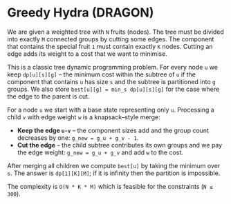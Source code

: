 # Greedy Hydra (DRAGON)

We are given a weighted tree with `N` fruits (nodes).  The tree must be divided
into exactly `M` connected groups by cutting some edges.  The component that
contains the special fruit `1` must contain exactly `K` nodes.  Cutting an edge
adds its weight to a cost that we want to minimise.

This is a classic tree dynamic programming problem.  For every node `u` we keep
`dp[u][s][g]` – the minimum cost within the subtree of `u` if the component that
contains `u` has size `s` and the subtree is partitioned into `g` groups.  We
also store `best[u][g] = min_s dp[u][s][g]` for the case where the edge to the
parent is cut.

For a node `u` we start with a base state representing only `u`.
Processing a child `v` with edge weight `w` is a knapsack–style merge:

* **Keep the edge `u‑v`** – the component sizes add and the group count decreases
  by one: `g_new = g_u + g_v - 1`.
* **Cut the edge** – the child subtree contributes its own groups and we pay the
  edge weight: `g_new = g_u + g_v` and add `w` to the cost.

After merging all children we compute `best[u]` by taking the minimum over `s`.
The answer is `dp[1][K][M]`; if it is infinity then the partition is
impossible.

The complexity is `O(N * K * M)` which is feasible for the constraints
(`N ≤ 300`).
